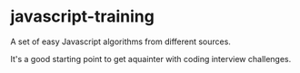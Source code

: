 # javascript-training

A set of easy Javascript algorithms from different sources.

It's a good starting point to get aquainter with coding interview challenges.